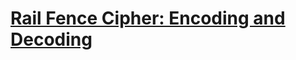 # [Rail Fence Cipher: Encoding and Decoding](http://www.codewars.com/kata/rail-fence-cipher-encoding-and-decoding/)
